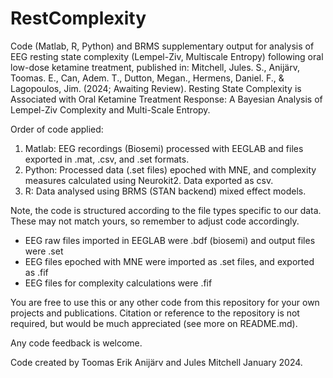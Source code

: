 # RestComplexity
Code (Matlab, R, Python) and BRMS supplementary output for analysis of EEG resting state complexity (Lempel-Ziv, Multiscale Entropy) following oral low-dose ketamine treatment, published in: Mitchell, Jules. S., Anijärv, Toomas. E., Can, Adem. T., Dutton, Megan., Hermens, Daniel. F., & Lagopoulos, Jim. (2024; Awaiting Review). Resting State Complexity is Associated with Oral Ketamine Treatment Response: A Bayesian Analysis of Lempel-Ziv Complexity and Multi-Scale Entropy.

Order of code applied:
1. Matlab: EEG recordings (Biosemi) processed with EEGLAB and files exported in .mat, .csv, and .set formats.
2. Python: Processed data (.set files) epoched with MNE, and complexity measures calculated using Neurokit2. Data exported as csv.
3. R: Data analysed using BRMS (STAN backend) mixed effect models.

Note, the code is structured according to the file types specific to our data. These may not match yours, so remember to adjust code accordingly. 
- EEG raw files imported in EEGLAB were .bdf (biosemi) and output files were .set
- EEG files epoched with MNE were imported as .set files, and exported as .fif
- EEG files for complexity calculations were .fif

You are free to use this or any other code from this repository for your own projects and publications. Citation or reference to the repository is not required, but would be much appreciated (see more on README.md).

Any code feedback is welcome. 

Code created by Toomas Erik Anijärv and Jules Mitchell January 2024.
